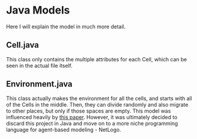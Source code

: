 # Java Models

Here I will explain the model in much more detail. 

## Cell.java

This class only contains the multiple attributes for each Cell, which can be seen in the actual file itself. 

## Environment.java

This class actually makes the environment for all the cells, and starts with all of the Cells in the middle. Then, they can divide randomly and also migrate to other places, but only if those spaces are empty. This model was influenced heavily by [this paper](https://www.ncbi.nlm.nih.gov/pmc/articles/PMC6587968/). However, it was ultimately decided to discard this project in Java and move on to a more niche programming language for agent-based modeling - NetLogo. 